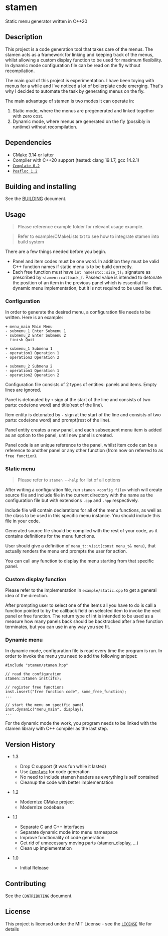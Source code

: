 # stamen

Static menu generator written in C++20

## Description

This project is a code generation tool that takes care of the menus.  The
stamen acts as a framework for linking and keeping track of the menus, whilst
allowing a custom display function to be used for maximum flexibility.  In
dynamic mode configuration file can be read on the fly without recompilation.

The main goal of this project is experimentation. I have been toying with menus
for a while and I've noticed a lot of boilerplate code emerging.  That's why I
decided to automate the task by generating menus on the fly.

The main advantage of stamen is two modes it can operate in:
1) Static mode, where the menus are pregenerated and linked together with zero cost.
2) Dynamic mode, where menus are generated on the fly (possibly in runtime) without recompilation.


## Dependencies

* CMake 3.14 or latter
* Compiler with C++20 support (tested: clang 19.1.7, gcc 14.2.1)
* [`Cemplate 0.2`](https://github.com/DimitrijeDobrota/cemplate)
* [`Poafloc 1.2`](https://github.com/DimitrijeDobrota/poafloc)


## Building and installing

See the [BUILDING](BUILDING.md) document.


## Usage

> Please reference example folder for relevant usage example.

> Refer to example/CMakeLists.txt to see how to integrate stamen into build system

There are a few things needed before you begin.

* Panel and item codes must be one word. In addition they must be valid C++
function names if static menu is to be build correctly.
* Each free function must have `int name(std::size_t);` signature as prescribed by
`stamen::callback_f`. Passed value is intended to detonate the position of an
item in the previous panel which is essential for dynamic menu implementation,
but it is not required to be used like that.

### Configuration

In order to generate the desired menu, a configuration file needs to be
written. Here is an example:
```
+ menu_main Main Menu
- submenu_1 Enter Submenu 1
- submenu_2 Enter Submenu 2
- finish Quit

+ submenu_1 Submenu 1
- operation1 Operation 1
- operation2 Operation 2

+ submenu_2 Submenu 2
- operation1 Operation 1
- operation2 Operation 2
```

Configuration file consists of 2 types of entities: panels and items. Empty
lines are ignored.

Panel is detonated by `+` sign at the start of the line and consists of two
parts: code(one word) and title(rest of the line).

Item entity is detonated by `-` sign at the start of the line and consists of
two parts: code(one word) and prompt(rest of the line).

Panel entity creates a new panel, and each subsequent menu item is added as an
option to the panel, until new panel is created.

Panel code is an unique reference to the panel, whilst item code can be a
reference to another panel or any other function (from now on referred to as
`free function`).


### Static menu

> Please refer to `stamen --help` for list of all options

After writing a configuration file, run `stamen <config file>` which
will create source file and include file in the current directory with the name
as the configuration file but with extensions `.cpp` and `.hpp` respectively.

Include file will contain declarations for all of the menu functions, as well
as the class to be used in this specific menu instance. You should include this
file in your code.

Generated source file should be compiled with the rest of your code, as it
contains definitions for the menu functions.

User should give a definition of `menu_t::visit(const menu_t& menu)`, that
actually renders the menu end prompts the user for action.

You can call any function to display the menu starting from that specific panel.


### Custom display function

Please refer to the implementation in `example/static.cpp` to get a general
idea of the direction.

After prompting user to select one of the items all you have to do is call a
function pointed to by the callback field on selected item to invoke the next
panel or free function. The return type of int is intended to be used as a
measure how many panels back should be backtracked after a free function
terminates, but you can use in any way you see fit.


### Dynamic menu

In dynamic mode, configuration file is read every time the program is run. In
order to invoke the menu you need to add the following snippet:

```
#include "stamen/stamen.hpp"

// read the configuration
stamen::Stamen inst(ifs);

// register free functions
inst.insert("free function code", some_free_function);
...

// start the menu on specific panel
inst.dynamic("menu_main", display);
...
```

For the dynamic mode the work, you program needs to be linked with the stamen
library with C++ compiler as the last step.


## Version History

- 1.3
    * Drop C support (it was fun while it lasted)
    * Use [`Cemplate`](https://github.com/DimitrijeDobrota/cemplate) for code generation
    * No need to include stamen headers as everything is self contained
    * Cleanup the code with better implementation

- 1.2
    * Modernize CMake project
    * Modernize codebase

- 1.1
    * Separate C and C++ interfaces
    * Separate dynamic mode into menu namespace
    * Improve functionality of code generation
    * Get rid of unnecessary moving parts (stamen_display, ...)
    * Clean up implementation

- 1.0
    * Initial Release


## Contributing

See the [`CONTRIBUTING`](CONTRIBUTING.md) document.


## License

This project is licensed under the MIT License -
see the [`LICENSE`](LICENSE.md) file for details


